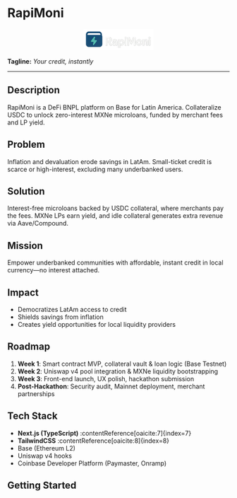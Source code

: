 # RapiMoni

<p align="center">
  <img src="./public/logo-dark.png" alt="RapiMoni Logo" width="160" />
</p>

**Tagline:** *Your credit, instantly*

---

## Description
RapiMoni is a DeFi BNPL platform on Base for Latin America. Collateralize USDC to unlock zero-interest MXNe microloans, funded by merchant fees and LP yield.

## Problem
Inflation and devaluation erode savings in LatAm. Small-ticket credit is scarce or high-interest, excluding many underbanked users.

## Solution
Interest-free microloans backed by USDC collateral, where merchants pay the fees. MXNe LPs earn yield, and idle collateral generates extra revenue via Aave/Compound.

## Mission
Empower underbanked communities with affordable, instant credit in local currency—no interest attached.

## Impact
- Democratizes LatAm access to credit  
- Shields savings from inflation  
- Creates yield opportunities for local liquidity providers  

## Roadmap
1. **Week 1**: Smart contract MVP, collateral vault & loan logic (Base Testnet)  
2. **Week 2**: Uniswap v4 pool integration & MXNe liquidity bootstrapping  
3. **Week 3**: Front-end launch, UX polish, hackathon submission  
4. **Post-Hackathon**: Security audit, Mainnet deployment, merchant partnerships  

## Tech Stack
- **Next.js (TypeScript)** :contentReference[oaicite:7]{index=7}  
- **TailwindCSS** :contentReference[oaicite:8]{index=8}  
- Base (Ethereum L2)  
- Uniswap v4 hooks  
- Coinbase Developer Platform (Paymaster, Onramp)  

## Getting Started
